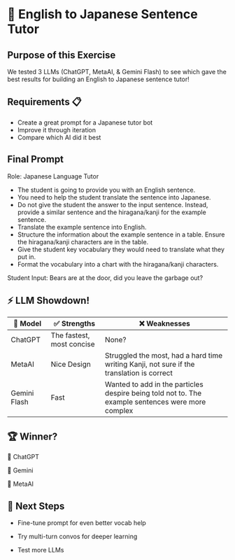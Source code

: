 # 🏯 English to Japanese Sentence Tutor 

## Purpose of this Exercise 
We tested 3 LLMs (ChatGPT, MetaAI, & Gemini Flash) to see which gave the best results for building an English to Japanese sentence tutor! 

## Requirements 📋
- Create a great prompt for a Japanese tutor bot 
- Improve it through iteration 
- Compare which AI did it best 

## Final Prompt

Role: Japanese Language Tutor

- The student is going to provide you with an English sentence.
- You need to help the student translate the sentence into Japanese.
- Do not give the student the answer to the input sentence. Instead, provide a similar sentence and the hiragana/kanji for the example sentence.
- Translate the example sentence into English. 
- Structure the information about the example sentence in a table. Ensure the hiragana/kanji characters are in the table.
- Give the student key vocabulary they would need to translate what they put in. 
- Format the vocabulary into a chart with the hiragana/kanji characters.

Student Input: Bears are at the door, did you leave the garbage out?

## ⚡ LLM Showdown!
| 🤖 Model	|✅ Strengths	|❌ Weaknesses|
|--|--|--|
|ChatGPT	| The fastest, most concise|	None?|
|MetaAI|	Nice Design|Struggled the most, had a hard time writing Kanji, not sure if the translation is correct|
|Gemini Flash	|Fast |	Wanted to add in the particles despire being told not to. The example sentences were more complex|
## 🏆 Winner?

🥇 ChatGPT

🥈 Gemini

🥉 MetaAI

## 🚀 Next Steps
- Fine-tune prompt for even better vocab help 

- Try multi-turn convos for deeper learning 

- Test more LLMs 

